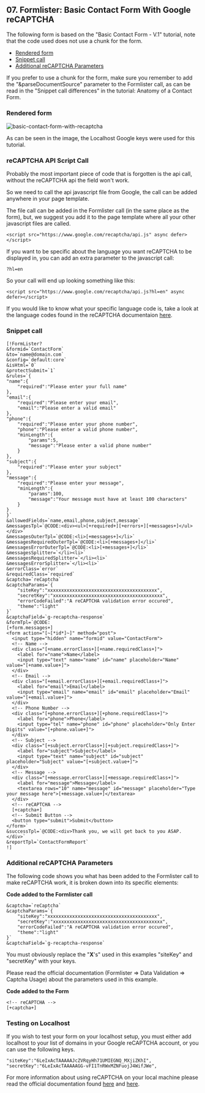 ## 07. Formlister: Basic Contact Form With Google reCAPTCHA

The following form is based on the "Basic Contact Form - V.1" tutorial, note that the code used does not use a chunk for the form.

* [Rendered form](#rendered-form)
* [Snippet call](#snippet-call)
* [Additional reCAPTCHA Parameters](#additional-recaptcha-parameters)

If you prefer to use a chunk for the form, make sure you remember to add the "&parseDocumentSource" parameter to the Formlister call, as can be read in the "Snippet call differences" in the tutorial: Anatomy of a Contact Form.

### Rendered form

![basic-contact-form-with-recaptcha](https://user-images.githubusercontent.com/1859868/111327071-5b860880-866d-11eb-957f-26b77dea5ded.jpg)

As can be seen in the image, the Localhost Google keys were used for this tutorial.

### reCAPTCHA API Script Call

Probably the most important piece of code that is forgotten is the api call, without the reCAPTCHA api the field won't work.

So we need to call the api javascript file from Google, the call can be added anywhere in your page template.

The file call can be added in the Formlister call (in the same place as the form), but, we suggest you add it to the page template where all your other javascript files are called.

```
<script src="https://www.google.com/recaptcha/api.js" async defer></script>
```

If you want to be specific about the language you want reCAPTCHA to be displayed in, you can add an extra parameter to the javascript call:

```
?hl=en
```

So your call will end up looking something like this:

```
<script src="https://www.google.com/recaptcha/api.js?hl=en" async defer></script>
```

If you would like to know what your specific language code is, take a look at the language codes found in the reCAPTCHA documentaion [here](https://developers.google.com/recaptcha/docs/language).

### Snippet call

```
[!FormLister?
&formid=`ContactForm`
&to=`name@domain.com`
&config=`default:core`
&isHtml=`0`
&protectSubmit=`1`
&rules=`{
"name":{
    "required":"Please enter your full name"
},
"email":{
    "required":"Please enter your email",
    "email":"Please enter a valid email"
},
"phone":{
    "required":"Please enter your phone number",
    "phone":"Please enter a valid phone number",
    "minLength":{
        "params":5,
        "message":"Please enter a valid phone number"
    }
},
"subject":{
    "required":"Please enter your subject"
},
"message":{
    "required":"Please enter your message",
    "minLength":{
        "params":100,
        "message":"Your message must have at least 100 characters"
    }
}
}`
&allowedFields=`name,email,phone,subject,message`
&messagesTpl=`@CODE:<div><ul>[+required+][+errors+][+messages+]</ul></div>`
&messagesOuterTpl=`@CODE:<li>[+messages+]</li>`
&messagesRequiredOuterTpl=`@CODE:<li>[+messages+]</li>`
&messagesErrorOuterTpl=`@CODE:<li>[+messages+]</li>`
&messagesSplitter=`</li><li>`
&messagesRequiredSplitter=`</li><li>`
&messagesErrorSplitter=`</li><li>`
&errorClass=`error`
&requiredClass=`required`
&captcha=`reCaptcha`
&captchaParams=`{
    "siteKey":"xxxxxxxxxxxxxxxxxxxxxxxxxxxxxxxxxxxxxxxx",
    "secretKey":"xxxxxxxxxxxxxxxxxxxxxxxxxxxxxxxxxxxxxxxx",
    "errorCodeFailed":"A reCAPTCHA validation error occured",
    "theme":"light"
}`
&captchaField=`g-recaptcha-response`
&formTpl=`@CODE:
[+form.messages+]
<form action="[~[*id*]~]" method="post">
  <input type="hidden" name="formid" value="ContactForm">
  <!-- Name -->
  <div class="[+name.errorClass+][+name.requiredClass+]">
    <label for="name">Name</label>
    <input type="text" name="name" id="name" placeholder="Name" value="[+name.value+]">
  </div>
  <!-- Email -->
  <div class="[+email.errorClass+][+email.requiredClass+]">
    <label for="email">Email</label>
    <input type="email" name="email" id="email" placeholder="Email" value="[+email.value+]">
  </div>
  <!-- Phone Number -->
  <div class="[+phone.errorClass+][+phone.requiredClass+]">
    <label for="phone">Phone</label>
    <input type="tel" name="phone" id="phone" placeholder="Only Enter Digits" value="[+phone.value+]">
  </div>
  <!-- Subject -->
  <div class="[+subject.errorClass+][+subject.requiredClass+]">
    <label for="subject">Subject</label>
    <input type="text" name="subject" id="subject" placeholder="Subject" value="[+subject.value+]">
  </div>
  <!-- Message -->
  <div class="[+message.errorClass+][+message.requiredClass+]">
    <label for="message">Message</label>
    <textarea rows="10" name="message" id="message" placeholder="Type your message here">[+message.value+]</textarea>
  </div>
  <!-- reCAPTCHA -->
  [+captcha+]
  <!-- Submit Button -->
  <button type="submit">Submit</button>
</form>`
&successTpl=`@CODE:<div>Thank you, we will get back to you ASAP.</div>`
&reportTpl=`ContactFormReport`
!]
```

### Additional reCAPTCHA Parameters

The following code shows you what has been added to the Formlister call to make reCAPTCHA work, it is broken down into its specific elements:

**Code added to the Formlister call**

```
&captcha=`reCaptcha`
&captchaParams=`{
    "siteKey":"xxxxxxxxxxxxxxxxxxxxxxxxxxxxxxxxxxxxxxxx",
    "secretKey":"xxxxxxxxxxxxxxxxxxxxxxxxxxxxxxxxxxxxxxxx",
    "errorCodeFailed":"A reCAPTCHA validation error occured",
    "theme":"light"
}`
&captchaField=`g-recaptcha-response`
```

You must obviously replace the "**X**'s" used in this examples "siteKey" and "secretKey" with your keys.

Please read the official documentation (Formlister => Data Validation => Captcha Usage) about the parameters used in this example.

**Code added to the Form**

```
<!-- reCAPTCHA -->
[+captcha+]
```

### Testing on Localhost

If you wish to test your form on your localhost setup, you must either add localhost to your list of domains in your Google reCAPTCHA account, or you can use the following keys.

```
"siteKey":"6LeIxAcTAAAAAJcZVRqyHh71UMIEGNQ_MXjiZKhI",
"secretKey":"6LeIxAcTAAAAAGG-vFI1TnRWxMZNFuojJ4WifJWe",
```

For more information about using reCAPTCHA on your local machine please read the official documentation found [here](https://developers.google.com/recaptcha/docs/faq#id-like-to-run-automated-tests-with-recaptcha-v2-what-should-i-do) and [here](https://developers.google.com/recaptcha/docs/domain_validation).
